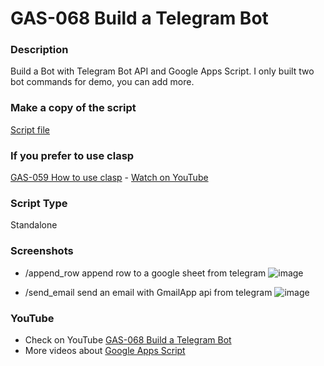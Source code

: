 # GAS-068 Build a Telegram Bot

### Description

Build a Bot with Telegram Bot API and Google Apps Script. I only built two bot commands for demo, you can add more.

### Make a copy of the script

[Script file](https://script.google.com/d/1Lj3ozp7qfoGqMio4o0t9hbeizQTdnKm95QIhkCH6EHFv1XqkSb3KKrEc/edit?usp=sharing)

### If you prefer to use clasp

[GAS-059 How to use clasp](https://github.com/ashtonfei/google-apps-script-projects/tree/GAS-259) - [Watch on YouTube](https://youtu.be/V-oE2OyvTKM)

### Script Type

Standalone

### Screenshots

- /append_row append row to a google sheet from telegram
  ![image](https://user-images.githubusercontent.com/16481229/94992900-c95ade00-05bf-11eb-9788-ed485e5b7a3b.png)

- /send_email send an email with GmailApp api from telegram
  ![image](https://user-images.githubusercontent.com/16481229/94992976-40907200-05c0-11eb-9a9a-a7b86198a56f.png)

### YouTube

- Check on YouTube [GAS-068 Build a Telegram Bot](https://youtu.be/dvtXro10qd8)
- More videos about [Google Apps Script](https://www.youtube.com/playlist?list=PLQhwjnEjYj8Bf_EZDrrcmkB9vcB9Sk3x0)

